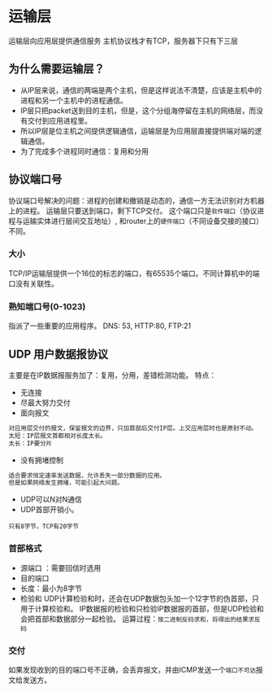 # 运输层
运输层向应用层提供通信服务
主机协议栈才有TCP，服务器下只有下三层

## 为什么需要运输层？
* 从IP层来说，通信的两端是两个主机，但是这样说法不清楚，应该是主机中的进程和另一个主机中的进程通信。
* IP层只把packet送到目的主机，但是，这个分组海停留在主机的网络层，而没有交付到应用进程里。
* 所以IP层是位主机之间提供逻辑通信，运输层是为应用层直接提供端对端的逻辑通信。
* 为了完成多个进程同时通信：复用和分用

## 协议端口号
协议端口号解决的问题：进程的创建和撤销是动态的，通信一方无法识别对方机器上的进程。
运输层只要送到端口，剩下TCP交付。
这个端口只是`软件端口`（协议进程与运输实体进行层间交互地址）, 和router上的`硬件端口`（不同设备交接的接口）不同。

### 大小
TCP/IP运输层提供一个16位的标志的端口，有65535个端口。不同计算机中的端口没有关联性。

### 熟知端口号(0-1023)
指派了一些重要的应用程序。
DNS: 53, HTTP:80, FTP:21


## UDP 用户数据报协议
主要是在IP数据报服务加了：复用，分用，差错检测功能。
特点：
* 无连接
* 尽最大努力交付
* 面向报文
```Java
对应用层交付的报文，保留报文的边界，只加首部后交付IP层。上交应用层时也是原封不动。
太短：IP层报文首都相对长度太长。
太长：IP要分片
```
* 没有拥堵控制
```Java
适合要求恒定速率发送数据，允许丢失一部分数据的应用。
但是如果网络发生拥堵，可能引起大问题。
```
* UDP可以N对N通信
* UDP首部开销小。
```
只有8字节，TCP有20字节
```

### 首部格式
* 源端口 ：需要回信时选用
* 目的端口
* 长度：最小为8字节
* 检验和
UDP计算检验和时，还会在UDP数据包头加一个12字节的伪首部，只用于计算校验和。
IP数据报的检验和只检验IP数据报的首部，但是UDP检验和会把首部和数据部分一起检验。
运算过程：`按二进制反码求和，将得出的结果求反码`

### 交付
如果发现收到的目的端口号不正确，会丢弃报文，并由ICMP发送一个`端口不可达`报文给发送方。





